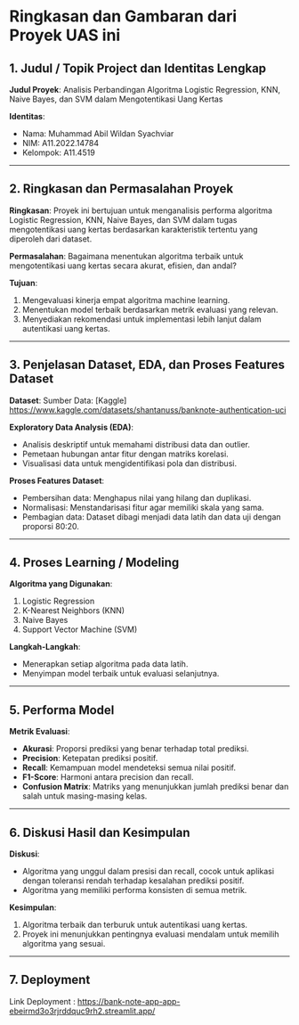 # Ringkasan dan Gambaran dari Proyek UAS ini

## 1. Judul / Topik Project dan Identitas Lengkap

**Judul Proyek**: Analisis Perbandingan Algoritma Logistic Regression, KNN, Naive Bayes, dan SVM dalam Mengotentikasi Uang Kertas

**Identitas**:
- Nama: Muhammad Abil Wildan Syachviar
- NIM: A11.2022.14784
- Kelompok: A11.4519

---

## 2. Ringkasan dan Permasalahan Proyek

**Ringkasan**:
Proyek ini bertujuan untuk menganalisis performa algoritma Logistic Regression, KNN, Naive Bayes, dan SVM dalam tugas mengotentikasi uang kertas berdasarkan karakteristik tertentu yang diperoleh dari dataset.

**Permasalahan**:
Bagaimana menentukan algoritma terbaik untuk mengotentikasi uang kertas secara akurat, efisien, dan andal?

**Tujuan**:
1. Mengevaluasi kinerja empat algoritma machine learning.
2. Menentukan model terbaik berdasarkan metrik evaluasi yang relevan.
3. Menyediakan rekomendasi untuk implementasi lebih lanjut dalam autentikasi uang kertas.

---

## 3. Penjelasan Dataset, EDA, dan Proses Features Dataset

**Dataset**:
Sumber Data: [Kaggle] https://www.kaggle.com/datasets/shantanuss/banknote-authentication-uci

**Exploratory Data Analysis (EDA)**:
- Analisis deskriptif untuk memahami distribusi data dan outlier.
- Pemetaan hubungan antar fitur dengan matriks korelasi.
- Visualisasi data untuk mengidentifikasi pola dan distribusi.

**Proses Features Dataset**:
- Pembersihan data: Menghapus nilai yang hilang dan duplikasi.
- Normalisasi: Menstandarisasi fitur agar memiliki skala yang sama.
- Pembagian data: Dataset dibagi menjadi data latih dan data uji dengan proporsi 80:20.

---

## 4. Proses Learning / Modeling

**Algoritma yang Digunakan**:
1. Logistic Regression
2. K-Nearest Neighbors (KNN)
3. Naive Bayes
4. Support Vector Machine (SVM)

**Langkah-Langkah**:
- Menerapkan setiap algoritma pada data latih.
- Menyimpan model terbaik untuk evaluasi selanjutnya.

---

## 5. Performa Model

**Metrik Evaluasi**:
- **Akurasi**: Proporsi prediksi yang benar terhadap total prediksi.
- **Precision**: Ketepatan prediksi positif.
- **Recall**: Kemampuan model mendeteksi semua nilai positif.
- **F1-Score**: Harmoni antara precision dan recall.
- **Confusion Matrix**: Matriks yang menunjukkan jumlah prediksi benar dan salah untuk masing-masing kelas.

---

## 6. Diskusi Hasil dan Kesimpulan

**Diskusi**:
- Algoritma yang unggul dalam presisi dan recall, cocok untuk aplikasi dengan toleransi rendah terhadap kesalahan prediksi positif.
- Algoritma yang memiliki performa konsisten di semua metrik.

**Kesimpulan**:
1. Algoritma terbaik dan terburuk untuk autentikasi uang kertas.
2. Proyek ini menunjukkan pentingnya evaluasi mendalam untuk memilih algoritma yang sesuai.

---

## 7. Deployment
Link Deployment : https://bank-note-app-app-ebeirmd3o3rjrddquc9rh2.streamlit.app/ 
